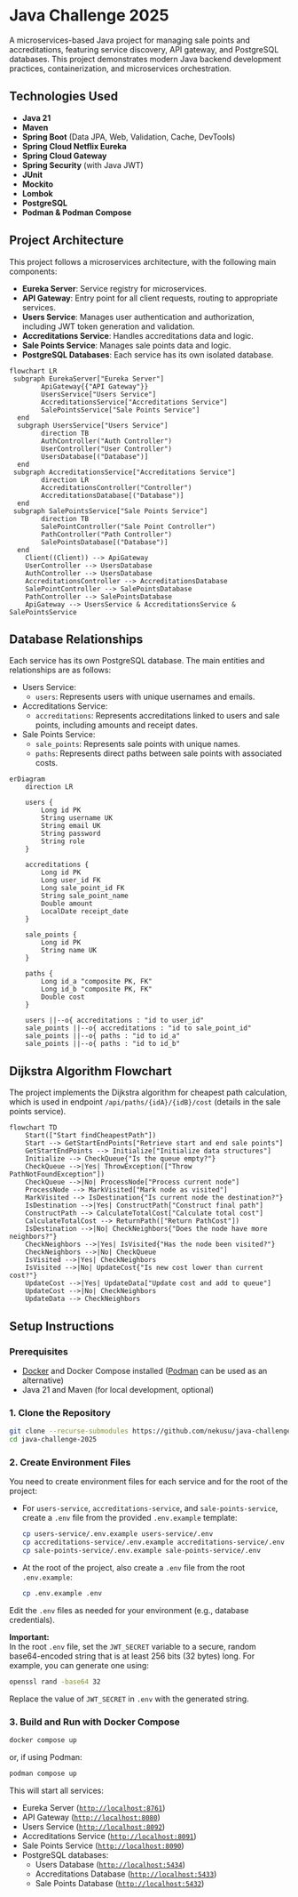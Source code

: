 # Java Challenge 2025

A microservices-based Java project for managing sale points and accreditations, featuring service discovery, API gateway, and PostgreSQL databases. This project demonstrates modern Java backend development practices, containerization, and microservices orchestration.

## Technologies Used

- **Java 21**
- **Maven**
- **Spring Boot** (Data JPA, Web, Validation, Cache, DevTools)
- **Spring Cloud Netflix Eureka**
- **Spring Cloud Gateway**
- **Spring Security** (with Java JWT)
- **JUnit**
- **Mockito**
- **Lombok**
- **PostgreSQL**
- **Podman & Podman Compose**

## Project Architecture

This project follows a microservices architecture, with the following main components:

- **Eureka Server**: Service registry for microservices.
- **API Gateway**: Entry point for all client requests, routing to appropriate services.
- **Users Service**: Manages user authentication and authorization, including JWT token generation and validation.
- **Accreditations Service**: Handles accreditations data and logic.
- **Sale Points Service**: Manages sale points data and logic.
- **PostgreSQL Databases**: Each service has its own isolated database.

```mermaid
flowchart LR
 subgraph EurekaServer["Eureka Server"]
        ApiGateway{{"API Gateway"}}
        UsersService["Users Service"]
        AccreditationsService["Accreditations Service"]
        SalePointsService["Sale Points Service"]
  end
  subgraph UsersService["Users Service"]
        direction TB
        AuthController("Auth Controller")
        UserController("User Controller")
        UsersDatabase[("Database")]
  end
 subgraph AccreditationsService["Accreditations Service"]
        direction LR
        AccreditationsController("Controller")
        AccreditationsDatabase[("Database")]
  end
 subgraph SalePointsService["Sale Points Service"]
        direction TB
        SalePointController("Sale Point Controller")
        PathController("Path Controller")
        SalePointsDatabase[("Database")]
  end
    Client((Client)) --> ApiGateway
    UserController --> UsersDatabase
    AuthController --> UsersDatabase
    AccreditationsController --> AccreditationsDatabase
    SalePointController --> SalePointsDatabase
    PathController --> SalePointsDatabase
    ApiGateway --> UsersService & AccreditationsService & SalePointsService
```

## Database Relationships

Each service has its own PostgreSQL database. The main entities and relationships are as follows:

- Users Service:
  - `users`: Represents users with unique usernames and emails.
- Accreditations Service:
  - `accreditations`: Represents accreditations linked to users and sale points, including amounts and receipt dates.
- Sale Points Service:
  - `sale_points`: Represents sale points with unique names.
  - `paths`: Represents direct paths between sale points with associated costs.

```mermaid
erDiagram
    direction LR

    users {
        Long id PK
        String username UK
        String email UK
        String password
        String role
    }
    
    accreditations {
        Long id PK
        Long user_id FK
        Long sale_point_id FK
        String sale_point_name
        Double amount
        LocalDate receipt_date
    }

    sale_points {
        Long id PK
        String name UK
    }
    
    paths {
        Long id_a "composite PK, FK"
        Long id_b "composite PK, FK"
        Double cost
    }

    users ||--o{ accreditations : "id to user_id"
    sale_points ||--o{ accreditations : "id to sale_point_id"
    sale_points ||--o{ paths : "id to id_a"
    sale_points ||--o{ paths : "id to id_b"

```

## Dijkstra Algorithm Flowchart

The project implements the Dijkstra algorithm for cheapest path calculation, which is used in endpoint `/api/paths/{idA}/{idB}/cost` (details in the sale points service).

```mermaid
flowchart TD
    Start(["Start findCheapestPath"])
    Start --> GetStartEndPoints["Retrieve start and end sale points"]
    GetStartEndPoints --> Initialize["Initialize data structures"]
    Initialize --> CheckQueue{"Is the queue empty?"}
    CheckQueue -->|Yes| ThrowException(["Throw PathNotFoundException"])
    CheckQueue -->|No| ProcessNode["Process current node"]
    ProcessNode --> MarkVisited["Mark node as visited"]
    MarkVisited --> IsDestination{"Is current node the destination?"}
    IsDestination -->|Yes| ConstructPath["Construct final path"]
    ConstructPath --> CalculateTotalCost["Calculate total cost"]
    CalculateTotalCost --> ReturnPath(["Return PathCost"])
    IsDestination -->|No| CheckNeighbors{"Does the node have more neighbors?"}
    CheckNeighbors -->|Yes| IsVisited{"Has the node been visited?"}
    CheckNeighbors -->|No| CheckQueue
    IsVisited -->|Yes| CheckNeighbors
    IsVisited -->|No| UpdateCost{"Is new cost lower than current cost?"}
    UpdateCost -->|Yes| UpdateData["Update cost and add to queue"]
    UpdateCost -->|No| CheckNeighbors
    UpdateData --> CheckNeighbors
```

## Setup Instructions

### Prerequisites

- [Docker](https://www.docker.com/products/docker-desktop) and Docker Compose installed ([Podman](https://podman-desktop.io/) can be used as an alternative)
- Java 21 and Maven (for local development, optional)

### 1. Clone the Repository

```sh
git clone --recurse-submodules https://github.com/nekusu/java-challenge-2025.git
cd java-challenge-2025
```

### 2. Create Environment Files

You need to create environment files for each service and for the root of the project:

- For `users-service`, `accreditations-service`, and `sale-points-service`, create a `.env` file from the provided `.env.example` template:

    ```sh
    cp users-service/.env.example users-service/.env
    cp accreditations-service/.env.example accreditations-service/.env
    cp sale-points-service/.env.example sale-points-service/.env
    ```

- At the root of the project, also create a `.env` file from the root `.env.example`:

    ```sh
    cp .env.example .env
    ```

Edit the `.env` files as needed for your environment (e.g., database credentials).

**Important:**  
In the root `.env` file, set the `JWT_SECRET` variable to a secure, random base64-encoded string that is at least 256 bits (32 bytes) long. For example, you can generate one using:

```sh
openssl rand -base64 32
```

Replace the value of `JWT_SECRET` in `.env` with the generated string.

### 3. Build and Run with Docker Compose

```sh
docker compose up
```

or, if using Podman:
```sh
podman compose up
```

This will start all services:
- Eureka Server ([`http://localhost:8761`](http://localhost:8761))
- API Gateway ([`http://localhost:8080`](http://localhost:8080))
- Users Service ([`http://localhost:8092`](http://localhost:8092))
- Accreditations Service ([`http://localhost:8091`](http://localhost:8091))
- Sale Points Service ([`http://localhost:8090`](http://localhost:8090))
- PostgreSQL databases:
  - Users Database ([`http://localhost:5434`](http://localhost:5434))
  - Accreditations Database ([`http://localhost:5433`](http://localhost:5433))
  - Sale Points Database ([`http://localhost:5432`](http://localhost:5432))
